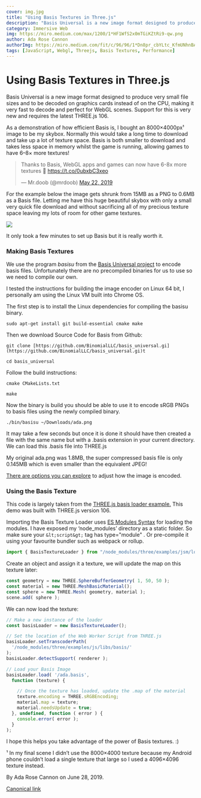 ```yaml
---
cover: img.jpg
title: "Using Basis Textures in Three.js"
description: "Basis Universal is a new image format designed to produce very small file sizes and to be decoded on graphics cards instead of on the CPU, making it very fast to decode and perfect for WebGL scenes. Support for this is very new and requires the latest THREE.js 106."
category: Immersive Web
img: https://miro.medium.com/max/1200/1*HF1WfS2x0mTGiKZtRi9-qw.png
author: Ada Rose Cannon
authorImg: https://miro.medium.com/fit/c/96/96/1*Dn8pr_cbYLtc_KfmUNhnBA.png
tags: [JavaScript, Webgl, Threejs, Basis Textures, Performance]
---
```


# Using Basis Textures in Three.js

Basis Universal is a new image format designed to produce very small file sizes and to be decoded on graphics cards instead of on the CPU, making it very fast to decode and perfect for WebGL scenes. Support for this is very new and requires the latest THREE.js 106.

As a demonstration of how efficient Basis is, I bought an 8000×4000px¹ image to be my skybox. Normally this would take a long time to download and take up a lot of texture space. Basis is both smaller to download and takes less space in memory whilst the game is running, allowing games to have 6–8× more textures!

<blockquote class="twitter-tweet" data-lang="en"><p lang="en" dir="ltr">Thanks to Basis, WebGL apps and games can now have 6-8x more textures 🤩 <a href="https://t.co/0ubxbC3xeo">https://t.co/0ubxbC3xeo</a></p>&mdash; Mr.doob (@mrdoob) <a href="https://twitter.com/mrdoob/status/1131271177735827456?ref_src=twsrc%5Etfw">May 22, 2019</a></blockquote>
<script async src="https://platform.twitter.com/widgets.js" charset="utf-8"></script>

For the example below the image gets shrunk from 15MB as a PNG to 0.6MB as a Basis file. Letting me have this huge beautiful skybox with only a small very quick file download and without sacrificing all of my precious texture space leaving my lots of room for other game textures.

![](https://cdn-images-1.medium.com/max/4794/1*HF1WfS2x0mTGiKZtRi9-qw.png)

It only took a few minutes to set up Basis but it is really worth it.

### Making Basis Textures

We use the program *basisu* from the [Basis Universal project](https://github.com/binomialLLC/basis_universal) to encode basis files. Unfortunately there are no precompiled binaries for us to use so we need to compile our own.

I tested the instructions for building the image encoder on Linux 64 bit, I personally am using the Linux VM built into Chrome OS.

The first step is to install the Linux dependencies for compiling the basisu binary.

    sudo apt-get install git build-essential cmake make

Then we download Source Code for Basis from Github:

    git clone [https://github.com/BinomialLLC/basis_universal.gi](https://github.com/BinomialLLC/basis_universal.gi)t

    cd basis_universal

Follow the build instructions:

    cmake CMakeLists.txt

    make

Now the binary is build you should be able to use it to encode sRGB PNGs to basis files using the newly compiled binary.

    ./bin/basisu ~/Downloads/ada.png

It may take a few seconds but once it is done it should have then created a file with the same name but with a .basis extension in your current directory. We can load this .basis file into THREE.js

My original ada.png was 1.8MB, the super compressed basis file is only 0.145MB which is even smaller than the equivalent JPEG!

[There are options you can explore](https://github.com/binomialLLC/basis_universal#command-line-compression-tool) to adjust how the image is encoded.

### Using the Basis Texture

This code is largely taken from the [THREE.js basis loader example.](https://threejs.org/examples/webgl_loader_texture_basis.html) This demo was built with THREE.js version 106.

Importing the Basis Texture Loader uses [ES Modules Syntax](https://developer.mozilla.org/en-US/docs/Web/JavaScript/Reference/Statements/import) for loading the modules. I have exposed my ‘node_modules’ directory as a static folder. So make sure your `&lt;script&gt;` tag has type="module" . Or pre-compile it using your favourite bundler such as webpack or rollup.

```js
import { BasisTextureLoader } from "/node_modules/three/examples/jsm/loaders/BasisTextureLoader.js";
```

Create an object and assign it a texture, we will update the map on this texture later:

```js
const geometry = new THREE.SphereBufferGeometry( 1, 50, 50 );
const material = new THREE.MeshBasicMaterial();
const sphere = new THREE.Mesh( geometry, material );
scene.add( sphere );
```

We can now load the texture:

```js
// Make a new instance of the loader
const basisLoader = new BasisTextureLoader();

// Set the location of the Web Worker Script from THREE.js
basisLoader.setTranscoderPath(
  '/node_modules/three/examples/js/libs/basis/'
);
basisLoader.detectSupport( renderer );

// Load your Basis Image
basisLoader.load( '/ada.basis',
  function (texture) {

    // Once the texture has loaded, update the .map of the material
    texture.encoding = THREE.sRGBEncoding;
    material.map = texture;
    material.needsUpdate = true;
  }, undefined, function ( error ) {
    console.error( error );
  }
);
```

I hope this helps you take advantage of the power of Basis textures. :)

¹ In my final scene I didn’t use the 8000×4000 texture because my Android phone couldn’t load a single texture that large so I used a 4096×4096 texture instead.



By Ada Rose Cannon on June 28, 2019.

[Canonical link](https://medium.com/samsung-internet-dev/using-basis-textures-in-three-js-6eb7e104447d)
